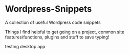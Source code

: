 # Wordpress-Snippets
A collection of useful Wordpress code snippets

Things I find helpful to get going on a project, common site features/functions, plugins and stuff to save typing!

testing desktop app
